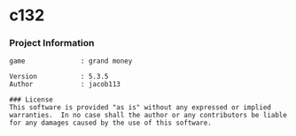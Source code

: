 c132
================



### Project Information
```
game              : grand money

Version           : 5.3.5
Author            : jacob113

### License
This software is provided "as is" without any expressed or implied warranties.  In no case shall the author or any contributors be liable for any damages caused by the use of this software.

